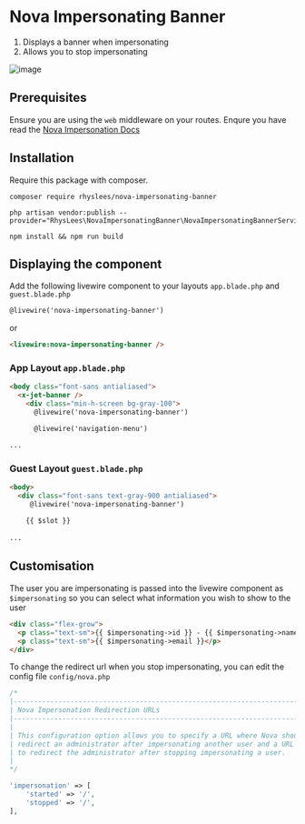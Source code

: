 # Nova Impersonating Banner

1. Displays a banner when impersonating
2. Allows you to stop impersonating


![image](https://user-images.githubusercontent.com/43909932/162441854-e376a3f8-fd71-4485-abac-cba7c0447c51.png)


## Prerequisites

Ensure you are using the `web` middleware on your routes.
Enqure you have read the [Nova Impersonation Docs](https://nova.laravel.com/docs/4.0/customization/impersonation.html)


## Installation

Require this package with composer.

```shell
composer require rhyslees/nova-impersonating-banner
```
```shell
php artisan vendor:publish --provider="RhysLees\NovaImpersonatingBanner\NovaImpersonatingBannerServiceProvider"
```

```shell
npm install && npm run build
```

## Displaying the component
Add the following livewire component to your layouts `app.blade.php` and `guest.blade.php`
```html
@livewire('nova-impersonating-banner')
```
or
```html
<livewire:nova-impersonating-banner />
```

### App Layout `app.blade.php`

```html
<body class="font-sans antialiased">
  <x-jet-banner />
    <div class="min-h-screen bg-gray-100">
      @livewire('nova-impersonating-banner')

      @livewire('navigation-menu')

...
```

### Guest Layout `guest.blade.php`

```html
<body>
  <div class="font-sans text-gray-900 antialiased">
     @livewire('nova-impersonating-banner')
    
    {{ $slot }}
    
...
```

## Customisation

The user you are impersonating is passed into the livewire component as `$impersonating` so you can select what information you wish to show to the user

```html
<div class="flex-grow">
  <p class="text-sm">{{ $impersonating->id }} - {{ $impersonating->name }}</p>
  <p class="text-sm">{{ $impersonating->email }}</p>
</div>
```

To change the redirect url when you stop impersonating, you can edit the config file `config/nova.php`

```php
/*
|--------------------------------------------------------------------------
| Nova Impersonation Redirection URLs
|--------------------------------------------------------------------------
|
| This configuration option allows you to specify a URL where Nova should
| redirect an administrator after impersonating another user and a URL
| to redirect the administrator after stopping impersonating a user.
|
*/

'impersonation' => [
    'started' => '/',
    'stopped' => '/',
],
```
